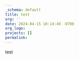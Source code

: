 ```yaml
---
_schema: default
title: test
org: ''
date: 2024-04-15 10:14:49 -0700
org_logo:
projects: []
permalink:
---
```

test